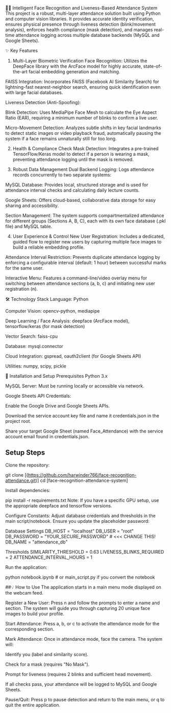 🧑‍💻 Intelligent Face Recognition and Liveness-Based Attendance System
This project is a robust, multi-layer attendance solution built using Python and computer vision libraries. It provides accurate identity verification, ensures physical presence through liveness detection (blink/movement analysis), enforces health compliance (mask detection), and manages real-time attendance logging across multiple database backends (MySQL and Google Sheets).

✨ Key Features
1. Multi-Layer Biometric Verification
Face Recognition: Utilizes the DeepFace library with the ArcFace model for highly accurate, state-of-the-art facial embedding generation and matching.

FAISS Integration: Incorporates FAISS (Facebook AI Similarity Search) for lightning-fast nearest-neighbor search, ensuring quick identification even with large facial databases.

Liveness Detection (Anti-Spoofing):

Blink Detection: Uses MediaPipe Face Mesh to calculate the Eye Aspect Ratio (EAR), requiring a minimum number of blinks to confirm a live user.

Micro-Movement Detection: Analyzes subtle shifts in key facial landmarks to detect static images or video playback fraud, automatically pausing the system if a face remains unnaturally still for too long.

2. Health & Compliance Check
Mask Detection: Integrates a pre-trained TensorFlow/Keras model to detect if a person is wearing a mask, preventing attendance logging until the mask is removed.

3. Robust Data Management
Dual Backend Logging: Logs attendance records concurrently to two separate systems:

MySQL Database: Provides local, structured storage and is used for attendance interval checks and calculating daily lecture counts.

Google Sheets: Offers cloud-based, collaborative data storage for easy sharing and accessibility.

Section Management: The system supports compartmentalized attendance for different groups (Sections A, B, C), each with its own face database (.pkl file) and MySQL table.

4. User Experience & Control
New User Registration: Includes a dedicated, guided flow to register new users by capturing multiple face images to build a reliable embedding profile.

Attendance Interval Restriction: Prevents duplicate attendance logging by enforcing a configurable interval (default: 1 hour) between successful marks for the same user.

Interactive Menu: Features a command-line/video overlay menu for switching between attendance sections (a, b, c) and initiating new user registration (n).

🛠️ Technology Stack
Language: Python

Computer Vision: opencv-python, mediapipe

Deep Learning / Face Analysis: deepface (ArcFace model), tensorflow/keras (for mask detection)

Vector Search: faiss-cpu

Database: mysql.connector

Cloud Integration: gspread, oauth2client (for Google Sheets API)

Utilities: numpy, scipy, pickle

🚀 Installation and Setup
Prerequisites
Python 3.x

MySQL Server: Must be running locally or accessible via network.

Google Sheets API Credentials:

Enable the Google Drive and Google Sheets APIs.

Download the service account key file and name it credentials.json in the project root.

Share your target Google Sheet (named Face_Attendance) with the service account email found in credentials.json.

## Setup Steps
Clone the repository:

git clone [(https://github.com/harwinder766/face-recognition-attendance.git)]
cd [face-recognition-attendance-system]

Install dependencies:

pip install -r requirements.txt
Note: If you have a specific GPU setup, use the appropriate deepface and tensorflow versions.

Configure Constants:
Adjust database credentials and thresholds in the main script/notebook. Ensure you update the placeholder password:

Database Settings
DB_HOST = "localhost"
DB_USER = "root"
DB_PASSWORD = "YOUR_SECURE_PASSWORD" # <<< CHANGE THIS!
DB_NAME = "attendance_db"

Thresholds
SIMILARITY_THRESHOLD = 0.63
LIVENESS_BLINKS_REQUIRED = 2 
ATTENDANCE_INTERVAL_HOURS = 1

Run the application:

python notebook.ipynb # or main_script.py if you convert the notebook

##💡 How to Use
The application starts in a main menu mode displayed on the webcam feed.

Register a New User: Press n and follow the prompts to enter a name and section. The system will guide you through capturing 20 unique face images to build your profile.

Start Attendance: Press a, b, or c to activate the attendance mode for the corresponding section.

Mark Attendance: Once in attendance mode, face the camera. The system will:

Identify you (label and similarity score).

Check for a mask (requires "No Mask").

Prompt for liveness (requires 2 blinks and sufficient head movement).

If all checks pass, your attendance will be logged to MySQL and Google Sheets.

Pause/Quit: Press p to pause detection and return to the main menu, or q to quit the entire application.

